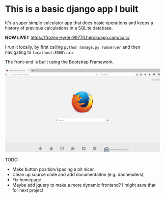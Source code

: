 # This is a basic django app I built
It's a super simple calculator app that does basic operations and keeps a history of previous calculations in a SQLite database. 

**NOW LIVE!:** https://frozen-eyrie-99770.herokuapp.com/calc/

I run it locally, by first calling `python manage.py runserver` and then navigating to `localhost:8000\calc` 

The front-end is built using the Bootstrap Framework.

![](calc_demo.gif)

TODO:
* Make button position/spacing a bit nicer.
* Clean up source code and add documentaiton (e.g. docheaders)
* Fix homepage 
* Maybe add jquery to make a more dynamic frontend? I might save that for next project
